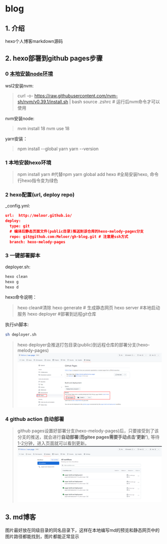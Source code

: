 # blog
## 1. 介绍


hexo个人博客markdown源码

## 2. hexo部署到github pages步骤
### **0 [本地安装node环境](./node%20install.md)**

wsl2安装nvm:
>curl -o- https://raw.githubusercontent.com/nvm-sh/nvm/v0.39.1/install.sh | bash
source .zshrc # 运行后nvm命令才可以使用

nvm安装node:
>nvm install 18
nvm use 18

yarn安装：
>npm install --global yarn
yarn --version

### **1 本地安装hexo环境**
>npm install
>yarn #代替npm
>yarn global add hexo #全局安装hexo, 命令行hexo指令变为绿色
###  **2 hexo配置(url, deploy repo)**
_config.yml:
```json
url:  http://meloor.github.io/
deploy:
  type: git
  # 编译后静态页面文件(public目录)推送到该仓库的hexo-melody-pages分支
  repo: git@github.com:Meloor/gh-blog.git # 注意是ssh方式
  branch: hexo-melody-pages
```
###  **3 一键部署脚本**
deployer.sh:
```sh
hexo clean 
hexo g
hexo d
```
hexo命令说明：
>hexo clean#清除
hexo generate # 生成静态网页
hexo server #本地启动服务
hexo deployer #部署到远程git仓库

执行sh脚本:
```sh
sh deployer.sh
```

>hexo deployer会推送打包目录(public)到远程仓库的部署分支(hexo-melody-pages)
![gh-pages](./readme/gh-pages.png)
 
 ###  **4 github action 自动部署**
>github pages设置好部署分支(hexo-melody-pages)后，只要接受到了该分支的推送，就会进行**自动部署**(**而gitee pages需要手动点击‘更新’**), 等待1-2分钟，进入页面就可以看到更新。
   ![gh-pages](./readme/github%20action.png)
## 3. md博客
图片最好放在同级目录的同名目录下，这样在本地编写md的预览和静态网页中的图片路径都能找到，图片都能正常显示